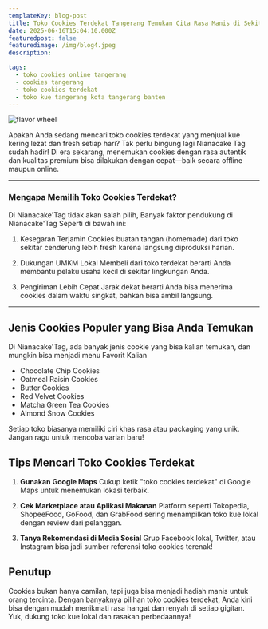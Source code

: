 ```yaml
---
templateKey: blog-post
title: Toko Cookies Terdekat Tangerang Temukan Cita Rasa Manis di Sekitar Anda
date: 2025-06-16T15:04:10.000Z
featuredpost: false
featuredimage: /img/blog4.jpeg
description: 

tags:
  - toko cookies online tangerang
  - cookies tangerang
  - toko cookies terdekat
  - toko kue tangerang kota tangerang banten
---
```


![flavor wheel](/img/blog4.jpeg)

Apakah Anda sedang mencari toko cookies terdekat yang menjual kue kering lezat dan fresh setiap hari? Tak perlu bingung lagi Nianacake Tag sudah hadir! Di era sekarang, menemukan cookies dengan rasa autentik dan kualitas premium bisa dilakukan dengan cepat—baik secara offline maupun online.

---


### Mengapa Memilih Toko Cookies Terdekat?

Di Nianacake'Tag tidak akan salah pilih, Banyak faktor pendukung di Nianacake'Tag 
Seperti di bawah ini:

1. Kesegaran Terjamin
    Cookies buatan tangan (homemade) dari toko sekitar cenderung lebih fresh karena langsung diproduksi harian.

2. Dukungan UMKM Lokal
    Membeli dari toko terdekat berarti Anda membantu pelaku usaha kecil di sekitar lingkungan Anda.

3. Pengiriman Lebih Cepat
    Jarak dekat berarti Anda bisa menerima cookies dalam waktu singkat, bahkan bisa ambil langsung.


---
## Jenis Cookies Populer yang Bisa Anda Temukan

Di Nianacake'Tag, ada banyak jenis cookie yang bisa kalian temukan, dan mungkin bisa menjadi menu
Favorit Kalian 

- Chocolate Chip Cookies
- Oatmeal Raisin Cookies
- Butter Cookies
- Red Velvet Cookies
- Matcha Green Tea Cookies
- Almond Snow Cookies

Setiap toko biasanya memiliki ciri khas rasa atau packaging yang unik. Jangan ragu untuk mencoba varian baru!

## Tips Mencari Toko Cookies Terdekat

1. **Gunakan Google Maps**
      Cukup ketik "toko cookies terdekat" di Google Maps untuk menemukan lokasi terbaik.

2. **Cek Marketplace atau Aplikasi Makanan**
      Platform seperti Tokopedia, ShopeeFood, GoFood, dan GrabFood sering menampilkan toko kue lokal dengan review dari pelanggan.

3. **Tanya Rekomendasi di Media Sosial**
      Grup Facebook lokal, Twitter, atau Instagram bisa jadi sumber referensi toko cookies terenak!




## Penutup
Cookies bukan hanya camilan, tapi juga bisa menjadi hadiah manis untuk orang tercinta. Dengan banyaknya pilihan toko cookies terdekat, Anda kini bisa dengan mudah menikmati rasa hangat dan renyah di setiap gigitan. Yuk, dukung toko kue lokal dan rasakan perbedaannya!